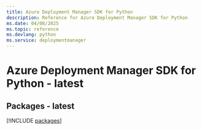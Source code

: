 ```yaml
---
title: Azure Deployment Manager SDK for Python
description: Reference for Azure Deployment Manager SDK for Python
ms.date: 04/08/2025
ms.topic: reference
ms.devlang: python
ms.service: deploymentmanager
---
```

# Azure Deployment Manager SDK for Python - latest
## Packages - latest
[!INCLUDE [packages](deployment-manager-index.md)]
